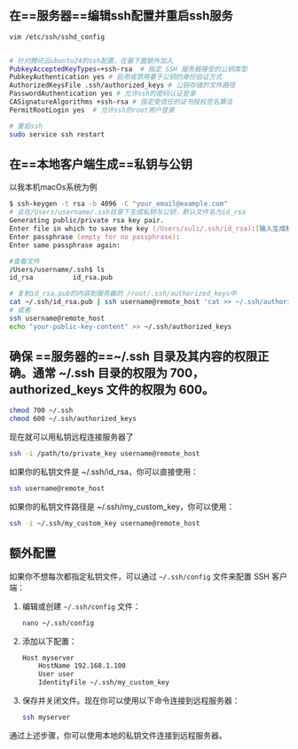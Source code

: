 ## 在==**服务器**==编辑ssh配置并重启ssh服务
```zsh
vim /etc/ssh/sshd_config


# 针对腾讯云ubuntu24的ssh配置，在最下面额外加入
PubkeyAcceptedKeyTypes=+ssh-rsa  # 指定 SSH 服务器接受的公钥类型
PubkeyAuthentication yes # 启用或禁用基于公钥的身份验证方式
AuthorizedKeysFile .ssh/authorized_keys # 公钥存储的文件路径
PasswordAuthentication yes # 允许ssh的密码认证登录
CASignatureAlgorithms +ssh-rsa # 指定受信任的证书授权签名算法
PermitRootLogin yes  # 允许ssh的root用户登录

# 重启ssh
sudo service ssh restart

```

## 在==**本地客户端生成**==私钥与公钥

以我本机macOs系统为例

```zsh
$ ssh-keygen -t rsa -b 4096 -C "your_email@example.com"
# 会在/Users/username/.ssh目录下生成私钥与公钥，默认文件名为id_rsa
Generating public/private rsa key pair.
Enter file in which to save the key (/Users/xuli/.ssh/id_rsa):[输入生成秘钥的文件名，默认为id_rsa]
Enter passphrase (empty for no passphrase):
Enter same passphrase again:

#查看文件
/Users/username/.ssh$ ls 
id_rsa          id_rsa.pub

# 复制id_rsa.pub的内容到服务器的 /root/.ssh/authorized_keys中
cat ~/.ssh/id_rsa.pub | ssh username@remote_host 'cat >> ~/.ssh/authorized_keys'
# 或者
ssh username@remote_host
echo "your-public-key-content" >> ~/.ssh/authorized_keys


```

## 确保 ==**服务器的**==~/.ssh 目录及其内容的权限正确。通常 ~/.ssh 目录的权限为 700，authorized_keys 文件的权限为 600。

```zsh
chmod 700 ~/.ssh
chmod 600 ~/.ssh/authorized_keys
```

现在就可以用私钥远程连接服务器了
```zsh
ssh -i /path/to/private_key username@remote_host

```

如果你的私钥文件是 ~/.ssh/id_rsa，你可以直接使用：
```zsh
ssh username@remote_host
```


如果你的私钥文件路径是 ~/.ssh/my_custom_key，你可以使用：
```zsh
ssh -i ~/.ssh/my_custom_key username@remote_host
```

## 额外配置

如果你不想每次都指定私钥文件，可以通过 `~/.ssh/config` 文件来配置 SSH 客户端：

1. 编辑或创建 `~/.ssh/config` 文件：
    ```sh
    nano ~/.ssh/config
    ```

2. 添加以下配置：
    ```sh
    Host myserver
        HostName 192.168.1.100
        User user
        IdentityFile ~/.ssh/my_custom_key
    ```

3. 保存并关闭文件。现在你可以使用以下命令连接到远程服务器：
    ```sh
    ssh myserver
    ```

通过上述步骤，你可以使用本地的私钥文件连接到远程服务器。